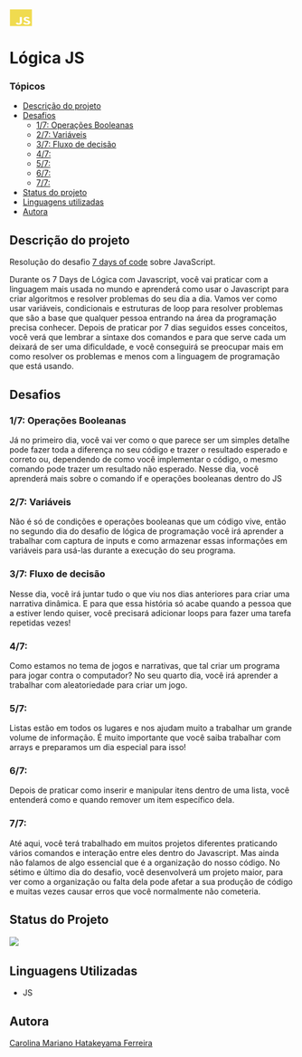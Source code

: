 <div  style="display: inline_block">
  <img align="center" alt="Nalu-JS" height="30" width="40" src="https://raw.githubusercontent.com/devicons/devicon/master/icons/javascript/javascript-plain.svg"> 
</div>

# Lógica JS

### Tópicos

- [Descrição do projeto](#descrição-do-projeto)
- [Desafios](#desafios)
  - [1/7: Operações Booleanas](#17-operações-booleanas)
  - [2/7: Variáveis](#27-variáveis)
  - [3/7: Fluxo de decisão](#37-fluxo-de-decisão)
  - [4/7: ](#47)
  - [5/7: ](#57)
  - [6/7: ](#67)
  - [7/7: ](#77)
- [Status do projeto](#status-do-projeto)
- [Linguagens utilizadas](#linguagens-utilizadas) 
- [Autora](#autora)

## Descrição do projeto

Resolução do desafio [7 days of code](https://7daysofcode.io/) sobre JavaScript.

Durante os 7 Days de Lógica com Javascript, você vai praticar com a linguagem mais usada no mundo e aprenderá como usar o Javascript para criar algoritmos e resolver problemas do seu dia a dia. Vamos ver como usar variáveis, condicionais e estruturas de loop para resolver problemas que são a base que qualquer pessoa entrando na área da programação precisa conhecer. Depois de praticar por 7 dias seguidos esses conceitos, você verá que lembrar a sintaxe dos comandos e para que serve cada um deixará de ser uma dificuldade, e você conseguirá se preocupar mais em como resolver os problemas e menos com a linguagem de programação que está usando.



## Desafios
### 1/7: Operações Booleanas

Já no primeiro dia, você vai ver como o que parece ser um simples detalhe pode fazer toda a diferença no seu código e trazer o resultado esperado e correto ou, dependendo de como você implementar o código, o mesmo comando pode trazer um resultado não esperado. Nesse dia, você aprenderá mais sobre o comando if e operações booleanas dentro do JS

### 2/7: Variáveis

Não é só de condições e operações booleanas que um código vive, então no segundo dia do desafio de lógica de programação você irá aprender a trabalhar com captura de inputs e como armazenar essas informações em variáveis para usá-las durante a execução do seu programa.

### 3/7: Fluxo de decisão

Nesse dia, você irá juntar tudo o que viu nos dias anteriores para criar uma narrativa dinâmica. E para que essa história só acabe quando a pessoa que a estiver lendo quiser, você precisará adicionar loops para fazer uma tarefa repetidas vezes!

### 4/7:

Como estamos no tema de jogos e narrativas, que tal criar um programa para jogar contra o computador? No seu quarto dia, você irá aprender a trabalhar com aleatoriedade para criar um jogo.

### 5/7:

Listas estão em todos os lugares e nos ajudam muito a trabalhar um grande volume de informação. É muito importante que você saiba trabalhar com arrays e preparamos um dia especial para isso!

### 6/7:

Depois de praticar como inserir e manipular itens dentro de uma lista, você entenderá como e quando remover um item específico dela.

### 7/7:

Até aqui, você terá trabalhado em muitos projetos diferentes praticando vários comandos e interação entre eles dentro do Javascript. Mas ainda não falamos de algo essencial que é a organização do nosso código. No sétimo e último dia do desafio, você desenvolverá um projeto maior, para ver como a organização ou falta dela pode afetar a sua produção de código e muitas vezes causar erros que você normalmente não cometeria.

## Status do Projeto
![](https://geps.dev/progress/20?dangerColor=800000&warningColor=ff9900&successColor=006600)

## Linguagens Utilizadas
* JS

## Autora
[Carolina Mariano Hatakeyama Ferreira](https://github.com/carolhatakeyama)
